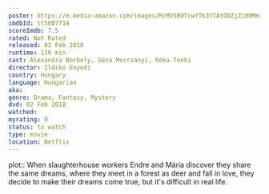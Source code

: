 ```yaml
---
poster: https://m.media-amazon.com/images/M/MV5BOTcwYTk3YTAtODZjZi00MmI1LWEyNTItYTNkZWZjNGU1OGIwXkEyXkFqcGdeQXVyMTMxODk2OTU@._V1_SX300.jpg 
imdbId: tt5607714 
scoreImdb: 7.5 
rated: Not Rated
released: 02 Feb 2018 
runtime: 116 min 
cast: Alexandra Borbély, Géza Morcsányi, Réka Tenki 
director: Ildikó Enyedi 
country: Hungary
language: Hungarian
aka:
genre: Drama, Fantasy, Mystery 
dvd: 02 Feb 2018
watched: 
myrating: 0
status: to watch
type: movie
location: Netflix
---
```


plot:: When slaughterhouse workers Endre and Mária discover they share the same dreams, where they meet in a forest as deer and fall in love, they decide to make their dreams come true, but it's difficult in real life.